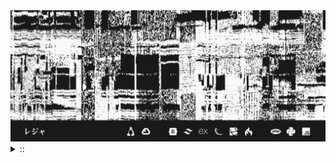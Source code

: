 <img src="./banner.png">
<details><summary> :: </summary>
<!--START_SECTION:waka-->

```
From: 09 August 2024 - To: 01 October 2024

Total Time: 195 hrs 38 mins

Python                     79 hrs 57 mins  /////////----------------   37.30 %
YAML                       42 hrs 51 mins  /////--------------------   20.00 %
JavaScript                 36 hrs 4 mins   ////---------------------   16.83 %
Other                      18 hrs 41 mins  //-----------------------   08.72 %
```

<!--END_SECTION:waka-->
</details>
